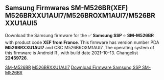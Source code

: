 <h2>Samsung Firmwares SM-M526BR(XEF) M526BRXXU1AUI7/M526BROXM1AUI7/M526BRXXU1AUI5</h2>
Download the Samsung firmware for the ✅ <strong>Samsung SSP </strong> ⭐ <strong>SM-M526BR</strong> with product code <strong>XEF</strong> <strong> from France</strong>. This firmware has version number PDA <strong>M526BRXXU1AUI7</strong> and CSC M526BROXM1AUI7. The operating system of this firmware is Android R , with build date 2021-10-13. Changelist <strong>22459726</strong>.


[SM-M526BR](https://samfirm.shop/samsung/model/SM-M526BR)
[M526BRXXU1AUI7](https://samfirm.shop/samsung/pda/M526BRXXU1AUI7)
[Download Firmware Samsung SSP SM-M526BR](https://samfirm.shop/samsung/firmware/475459)
